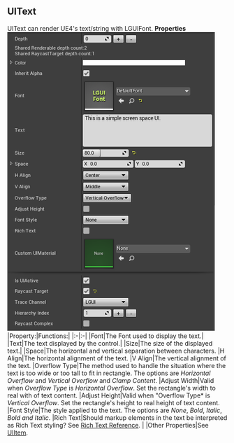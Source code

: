 ## UIText

UIText can render UE4's text/string with LGUIFont.
**Properties**
![](1.png)
|Property:|Functions:|
|:-|:-|
|Font|The Font used to display the text.|
|Text|The text displayed by the control.|
|Size|The size of the displayed text.|
|Space|The horizontal and vertical separation between characters.
|H Align|The horizontal alignment of the text.
|V Align|The vertical alignment of the text.
|Overflow Type|The method used to handle the situation where the text is too wide or too tall to fit in rectangle. The options are *Horizontal Overflow* and *Vertical Overflow* and *Clamp Content*.
|Adjust Width|Valid when *Overflow Type* is *Horizontal Overflow*. Set the rectangle's width to real with of text content.
|Adjust Height|Valid when "Overflow Type* is *Vertical Overflow*. Set the rectangle's height to real height of text content.
|Font Style|The style applied to the text. The options are *None*, *Bold*, *Italic*, *Bold and Italic*.
|Rich Text|Should markup elements in the text be interpreted as Rich Text styling? See [Rich Text Reference](../RichTextReference/index.md).
|
|Other Properties|See [UIItem](../UIItem/index.md).
